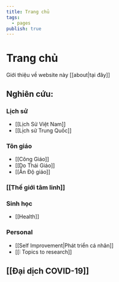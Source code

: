 ```yaml
---
title: Trang chủ
tags:
  - pages
publish: true
---
```

# Trang chủ

Giới thiệu về website này [[about|tại đây]]

## Nghiên cứu:

### Lịch sử
- [[Lịch Sử Việt Nam]]
- [[Lịch sử Trung Quốc]]

### Tôn giáo
- [[Công Giáo]]
- [[Do Thái Giáo]]
- [[Ấn Độ giáo]]

### [[Thế giới tâm linh]]

### Sinh học
- [[Health]]

### Personal
- [[Self Improvement|Phát triển cá nhân]]
- [[❕ Topics to research]]

## [[Đại dịch COVID-19]]
